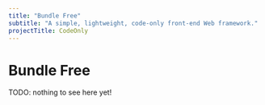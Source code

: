```yaml
---
title: "Bundle Free"
subtitle: "A simple, lightweight, code-only front-end Web framework."
projectTitle: CodeOnly
---
```

# Bundle Free


<div class="tip">

TODO: nothing to see here yet!

</div>

